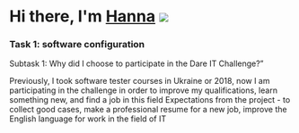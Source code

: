 # Hi there, I'm [Hanna](https://www.linkedin.com/in/hanna-haidai-94723a1b2/) ![](https://github.com/blackcater/blackcater/raw/main/images/Hi.gif) 
### Task 1: software configuration 
Subtask 1: Why did I choose to participate in the Dare IT Challenge?”

Previously, I took software tester courses in Ukraine or 2018, now I am participating in the challenge in order to improve my qualifications, learn something new, and find a job in this field Expectations from the project - to collect good cases, make a professional resume for a new job, improve the English language for work in the field of IT
